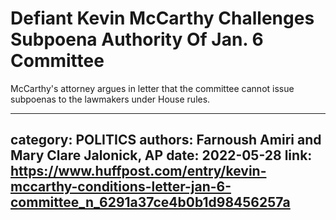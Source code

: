 # Defiant Kevin McCarthy Challenges  Subpoena Authority Of Jan. 6 Committee

McCarthy's attorney argues in letter that the committee cannot issue subpoenas to the lawmakers under House rules.

---
category: POLITICS
authors: Farnoush Amiri and Mary Clare Jalonick, AP
date: 2022-05-28
link: https://www.huffpost.com/entry/kevin-mccarthy-conditions-letter-jan-6-committee_n_6291a37ce4b0b1d98456257a
---
